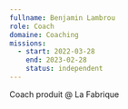```yaml
---
fullname: Benjamin Lambrou
role: Coach
domaine: Coaching
missions:
  - start: 2022-03-28
    end: 2023-02-28
    status: independent
---
```


Coach produit @ La Fabrique 
